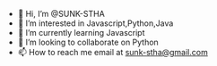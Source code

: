 - 👋 Hi, I’m @SUNK-STHA
- 👀 I’m interested in Javascript,Python,Java
- 🌱 I’m currently learning Javascript
- 💞️ I’m looking to collaborate on Python
- 📫 How to reach me email at sunk-stha@gmail.com

